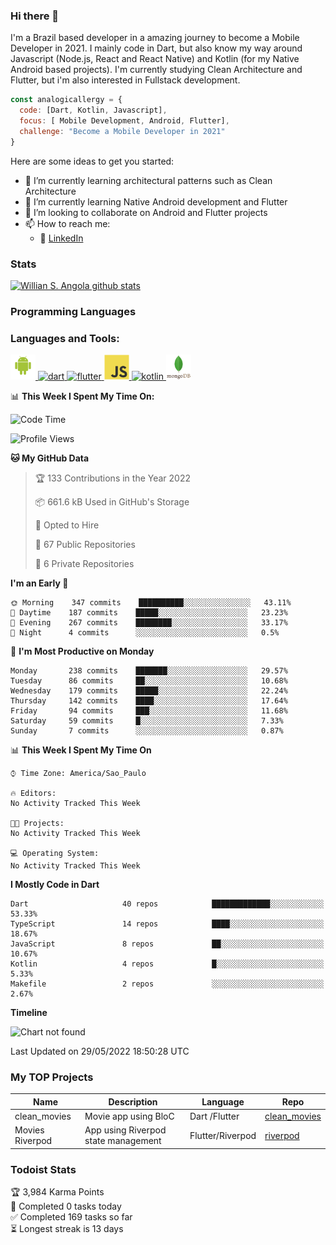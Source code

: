 ### Hi there 👋

I'm a Brazil based developer in a amazing journey to become a Mobile Developer in 2021. I mainly code in Dart, but also know my way around Javascript (Node.js, React and React Native) and Kotlin (for my Native Android based projects). I'm currently studying Clean Architecture and Flutter, but i'm also interested in Fullstack development.

```javascript
const analogicallergy = {
  code: [Dart, Kotlin, Javascript],
  focus: [ Mobile Development, Android, Flutter],
  challenge: "Become a Mobile Developer in 2021"
}
```

Here are some ideas to get you started:

- 🔭  I’m currently learning architectural patterns such as Clean Architecture
- 🌱  I’m currently learning Native Android development and Flutter
- 👯  I’m looking to collaborate on Android and Flutter projects
- 📫  How to reach me:
  -  :office: [LinkedIn](https://www.linkedin.com/in/wsabsi/)

### Stats

[![Willian S. Angola github stats](https://github-readme-stats.vercel.app/api?username=w0ken0ne&count_private=true&show_icons=true&theme=radical&hide_rank=false)](https://github.com/anuraghazra/github-readme-stats)

### Programming Languages

<h3 align="left">Languages and Tools:</h3>
<p align="left"> <a href="https://developer.android.com" target="_blank"> <img src="https://raw.githubusercontent.com/devicons/devicon/master/icons/android/android-original-wordmark.svg" alt="android" width="40" height="40"/> </a> <a href="https://dart.dev" target="_blank"> <img src="https://www.vectorlogo.zone/logos/dartlang/dartlang-icon.svg" alt="dart" width="40" height="40"/> </a> <a href="https://flutter.dev" target="_blank"> <img src="https://www.vectorlogo.zone/logos/flutterio/flutterio-icon.svg" alt="flutter" width="40" height="40"/> </a> <a href="https://developer.mozilla.org/en-US/docs/Web/JavaScript" target="_blank"> <img src="https://raw.githubusercontent.com/devicons/devicon/master/icons/javascript/javascript-original.svg" alt="javascript" width="40" height="40"/> </a> <a href="https://kotlinlang.org" target="_blank"> <img src="https://www.vectorlogo.zone/logos/kotlinlang/kotlinlang-icon.svg" alt="kotlin" width="40" height="40"/> </a> <a href="https://www.mongodb.com/" target="_blank"> <img src="https://raw.githubusercontent.com/devicons/devicon/master/icons/mongodb/mongodb-original-wordmark.svg" alt="mongodb" width="40" height="40"/> </a> </p>


📊 **This Week I Spent My Time On:**

<!--START_SECTION:waka-->
![Code Time](http://img.shields.io/badge/Code%20Time-0%20secs-blue)

![Profile Views](http://img.shields.io/badge/Profile%20Views-0-blue)

**🐱 My GitHub Data** 

> 🏆 133 Contributions in the Year 2022
 > 
> 📦 661.6 kB Used in GitHub's Storage 
 > 
> 💼 Opted to Hire
 > 
> 📜 67 Public Repositories 
 > 
> 🔑 6 Private Repositories  
 > 
**I'm an Early 🐤** 

```text
🌞 Morning    347 commits    ██████████░░░░░░░░░░░░░░░   43.11% 
🌆 Daytime    187 commits    █████░░░░░░░░░░░░░░░░░░░░   23.23% 
🌃 Evening    267 commits    ████████░░░░░░░░░░░░░░░░░   33.17% 
🌙 Night      4 commits      ░░░░░░░░░░░░░░░░░░░░░░░░░   0.5%

```
📅 **I'm Most Productive on Monday** 

```text
Monday       238 commits    ███████░░░░░░░░░░░░░░░░░░   29.57% 
Tuesday      86 commits     ██░░░░░░░░░░░░░░░░░░░░░░░   10.68% 
Wednesday    179 commits    █████░░░░░░░░░░░░░░░░░░░░   22.24% 
Thursday     142 commits    ████░░░░░░░░░░░░░░░░░░░░░   17.64% 
Friday       94 commits     ███░░░░░░░░░░░░░░░░░░░░░░   11.68% 
Saturday     59 commits     █░░░░░░░░░░░░░░░░░░░░░░░░   7.33% 
Sunday       7 commits      ░░░░░░░░░░░░░░░░░░░░░░░░░   0.87%

```


📊 **This Week I Spent My Time On** 

```text
⌚︎ Time Zone: America/Sao_Paulo

🔥 Editors: 
No Activity Tracked This Week

🐱‍💻 Projects: 
No Activity Tracked This Week

💻 Operating System: 
No Activity Tracked This Week

```

**I Mostly Code in Dart** 

```text
Dart                     40 repos            █████████████░░░░░░░░░░░░   53.33% 
TypeScript               14 repos            ████░░░░░░░░░░░░░░░░░░░░░   18.67% 
JavaScript               8 repos             ██░░░░░░░░░░░░░░░░░░░░░░░   10.67% 
Kotlin                   4 repos             █░░░░░░░░░░░░░░░░░░░░░░░░   5.33% 
Makefile                 2 repos             ░░░░░░░░░░░░░░░░░░░░░░░░░   2.67%

```


**Timeline**

![Chart not found](https://raw.githubusercontent.com/w0ken0ne/w0ken0ne/main/charts/bar_graph.png) 


 Last Updated on 29/05/2022 18:50:28 UTC
<!--END_SECTION:waka-->

### My TOP Projects

| Name            | Description                         | Language         | Repo                                                           |
| --------------- | ----------------------------------- | ---------------- | -------------------------------------------------------------- |
| clean_movies    | Movie app using BloC                | Dart /Flutter    | [clean_movies](https://github.com/w0ken0ne/clean_movies)    |
| Movies Riverpod | App using Riverpod state management | Flutter/Riverpod | [riverpod](https://github.com/w0ken0ne/movies_riverpod) |

### Todoist Stats

<!-- TODO-IST:START -->
🏆  3,984 Karma Points           
🌸  Completed 0 tasks today           
✅  Completed 169 tasks so far           
⏳  Longest streak is 13 days
<!-- TODO-IST:END -->
